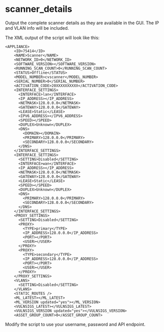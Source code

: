 scanner_details
===============

Output the complete scanner details as they are available in the GUI.  The IP and VLAN info will be included. 

The XML output of the script will look like this:

    <APPLIANCE>
        <ID>75414</ID>
        <NAME>Scanner</NAME>
        <NETWORK_ID>0</NETWORK_ID>
        <SOFTWARE_VERSION></SOFTWARE_VERSION>
        <RUNNING_SCAN_COUNT>0</RUNNING_SCAN_COUNT>
        <STATUS>Offline</STATUS>
        <MODEL_NUMBER>cvscanner</MODEL_NUMBER>
        <SERIAL_NUMBER>0</SERIAL_NUMBER>
        <ACTIVATION_CODE>20XXXXXXXXXX</ACTIVATION_CODE>
        <INTERFACE_SETTINGS>
          <INTERFACE>lan</INTERFACE>
          <IP_ADDRESS></IP_ADDRESS>
          <NETMASK>128.0.0.0</NETMASK>
          <GATEWAY>128.0.0.0</GATEWAY>
          <LEASE>Static</LEASE>
          <IPV6_ADDRESS></IPV6_ADDRESS>
          <SPEED></SPEED>
          <DUPLEX>Unknown</DUPLEX>
          <DNS>
            <DOMAIN></DOMAIN>
            <PRIMARY>128.0.0.0</PRIMARY>
            <SECONDARY>128.0.0.0</SECONDARY>
          </DNS>
        </INTERFACE_SETTINGS>
        <INTERFACE_SETTINGS>
          <SETTING>Disabled</SETTING>
          <INTERFACE>wan</INTERFACE>
          <IP_ADDRESS></IP_ADDRESS>
          <NETMASK>128.0.0.0</NETMASK>
          <GATEWAY>128.0.0.0</GATEWAY>
          <LEASE>Static</LEASE>
          <SPEED></SPEED>
          <DUPLEX>Unknown</DUPLEX>
          <DNS>
            <PRIMARY>128.0.0.0</PRIMARY>
            <SECONDARY>128.0.0.0</SECONDARY>
          </DNS>
        </INTERFACE_SETTINGS>
        <PROXY_SETTINGS>
          <SETTING>Disabled</SETTING>
          <PROXY>
            <TYPE>primary</TYPE>
            <IP_ADDRESS>128.0.0.0</IP_ADDRESS>
            <PORT></PORT>
            <USER></USER>
          </PROXY>
          <PROXY>
            <TYPE>secondary</TYPE>
            <IP_ADDRESS>128.0.0.0</IP_ADDRESS>
            <PORT></PORT>
            <USER></USER>
          </PROXY>
        </PROXY_SETTINGS>
        <VLANS>
          <SETTING>Disabled</SETTING>
        </VLANS>
        <STATIC_ROUTES />
        <ML_LATEST></ML_LATEST>
        <ML_VERSION updated="yes"></ML_VERSION>
        <VULNSIGS_LATEST></VULNSIGS_LATEST>
        <VULNSIGS_VERSION updated="yes"></VULNSIGS_VERSION>
        <ASSET_GROUP_COUNT>0</ASSET_GROUP_COUNT>
 
Modify the script to use your username, password and API endpoint.